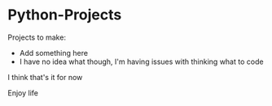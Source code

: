 # Python-Projects

Projects to make:
- Add something here
- I have no idea what though, I'm having issues with thinking what to code

I think that's it for now

Enjoy life
